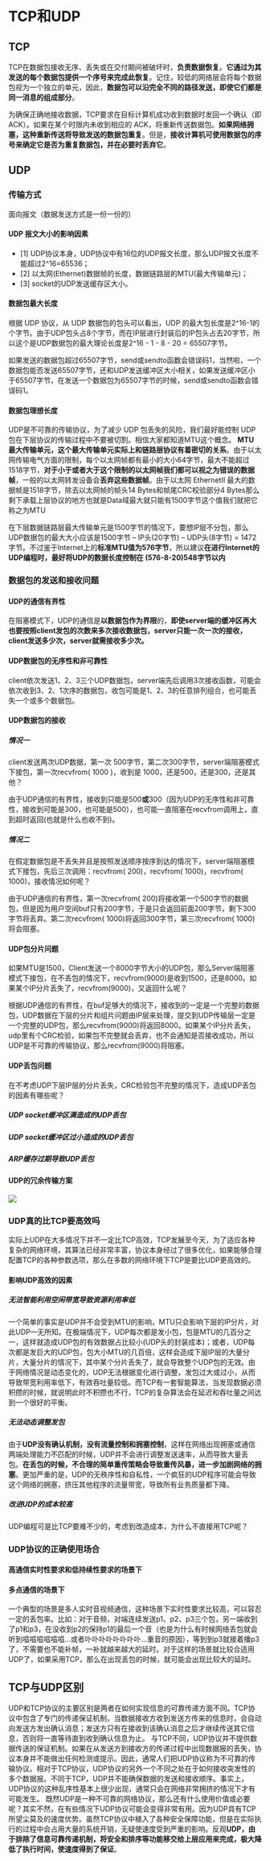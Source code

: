# TCP和UDP

## TCP

TCP在数据包接收无序、丢失或在交付期间被破坏时，**负责数据恢复**。**它通过为其发送的每个数据包提供一个序号来完成此恢复**。记住，较低的网络层会将每个数据包视为一个独立的单元，因此，**数据包可以沿完全不同的路径发送，即使它们都是同一消息的组成部分**。

为确保正确地接收数据，TCP要求在目标计算机成功收到数据时发回一个确认（即 ACK）。如果在某个时限内未收到相应的 ACK，将重新传送数据包。**如果网络拥塞，这种重新传送将导致发送的数据包重复**。但是，**接收计算机可使用数据包的序号来确定它是否为重复数据包，并在必要时丢弃它**。

## UDP

### 传输方式

面向报文（数据发送方式是一份一份的）

#### UDP 报文大小的影响因素

- [1] UDP协议本身，UDP协议中有16位的UDP报文长度，那么UDP报文长度不能超过2^16=65536；
- [2] 以太网(Ethernet)数据帧的长度，数据链路层的MTU(最大传输单元)；
- [3] socket的UDP发送缓存区大小。

#### 数据包最大长度

根据 UDP 协议，从 UDP 数据包的包头可以看出，UDP 的最大包长度是2^16-1的个字节。由于UDP包头占8个字节，而在IP层进行封装后的IP包头占去20字节，所以这个是UDP数据包的最大理论长度是2^16 - 1 - 8 - 20 = 65507字节。

如果发送的数据包超过65507字节，send或sendto函数会错误码1，当然啦，一个数据包能否发送65507字节，还和UDP发送缓冲区大小相关，如果发送缓冲区小于65507字节，在发送一个数据包为65507字节的时候，send或sendto函数会错误码1。

#### 数据包理想长度

UDP是不可靠的传输协议，为了减少 UDP 包丢失的风险，我们最好能控制 UDP 包在下层协议的传输过程中不要被切割。相信大家都知道MTU这个概念。 **MTU 最大传输单元，这个最大传输单元实际上和链路层协议有着密切的关系**。由于以太网传输电气方面的限制，每个以太网帧都有最小的大小64字节，最大不能超过1518字节，**对于小于或者大于这个限制的以太网帧我们都可以视之为错误的数据帧**，一般的以太网转发设备会**丢弃这些数据帧**。由于以太网 EthernetII 最大的数据帧是1518字节，除去以太网帧的帧头14 Bytes和帧尾CRC校验部分4 Bytes那么剩下承载上层协议的地方也就是Data域最大就只能有1500字节这个值我们就把它称之为MTU

在下层数据链路层最大传输单元是1500字节的情况下，要想IP层不分包，那么UDP数据包的最大大小应该是1500字节 – IP头(20字节) – UDP头(8字节) = 1472字节。不过鉴于Internet上的**标准MTU值为576字节**，所以建议**在进行Internet的UDP编程时，最好将UDP的数据长度控制在 (576-8-20)548字节以内**

### 数据包的发送和接收问题

#### UDP的通信有界性

在阻塞模式下，UDP的通信是**以数据包作为界限**的，**即使server端的缓冲区再大也要按照client发包的次数来多次接收数据包，server只能一次一次的接收，client发送多少次，server就需接收多少次。**

#### UDP数据包的无序性和非可靠性

client依次发送1、2、3三个UDP数据包，server端先后调用3次接收函数，可能会依次收到3、2、1次序的数据包，收包可能是1、2、3的任意排列组合，也可能丢失一个或多个数据包。

#### UDP数据包的接收

##### 情况一

client发送两次UDP数据，第一次 500字节，第二次300字节，server端阻塞模式下接包，第一次recvfrom( 1000 )，收到是 1000，还是500，还是300，还是其他？

由于UDP通信的有界性，接收到只能是500**或**300（因为UDP的无序性和非可靠性，接收到可能是300，也可能是500），也可能一直阻塞在recvfrom调用上，直到超时返回(也就是什么也收不到)。

##### 情况二

在假定数据包是不丢失并且是按照发送顺序按序到达的情况下，server端阻塞模式下接包，先后三次调用：recvfrom( 200)，recvfrom( 1000)，recvfrom( 1000)，接收情况如何呢？

由于UDP通信的有界性，第一次recvfrom( 200)将接收第一个500字节的数据包，但是因为用户空间buf只有200字节，于是只会返回前面200字节，剩下300字节将丢弃。第二次recvfrom( 1000)将返回300字节，第三次recvfrom( 1000)将会阻塞。

#### UDP包分片问题

如果MTU是1500，Client发送一个8000字节大小的UDP包，那么Server端阻塞模式下接包，在不丢包的情况下，recvfrom(9000)是收到1500，还是8000。如果某个IP分片丢失了，recvfrom(9000)，又返回什么呢？

根据UDP通信的有界性，在buf足够大的情况下，接收到的一定是一个完整的数据包，UDP数据在下层的分片和组片问题由IP层来处理，提交到UDP传输层一定是一个完整的UDP包，那么recvfrom(9000)将返回8000。如果某个IP分片丢失，udp里有个CRC检验，如果包不完整就会丢弃，也不会通知是否接收成功，所以UDP是不可靠的传输协议，那么recvfrom(9000)将阻塞。

#### UDP丢包问题

在不考虑UDP下层IP层的分片丢失，CRC检验包不完整的情况下，造成UDP丢包的因素有哪些呢？

##### UDP socket缓冲区满造成的UDP丢包

##### UDP socket缓冲区过小造成的UDP丢包

##### ARP缓存过期导致UDP丢包

#### UDP的冗余传输方案

![](http://oklbfi1yj.bkt.clouddn.com/TCP%E5%92%8CUDP/1.jpg)

### UDP真的比TCP要高效吗

实际上UDP在大多情况下并不一定比TCP高效，TCP发展至今天，为了适应各种复杂的网络环境，其算法已经非常丰富，协议本身经过了很多优化，如果能够合理配置TCP的各种参数选项，那么在多数的网络环境下TCP是要比UDP更高效的。

#### 影响UDP高效的因素

##### 无法智能利用空闲带宽导致资源利用率低

一个简单的事实是UDP并不会受到MTU的影响，MTU只会影响下层的IP分片，对此UDP一无所知。在极端情况下，UDP每次都是发小包，包是MTU的几百分之一，这样就造成UDP包的有效数据占比较小(UDP头的封装成本)；或者，UDP每次都是发巨大的UDP包，包大小MTU的几百倍，这样会造成下层IP层的大量分片，大量分片的情况下，其中某个分片丢失了，就会导致整个UDP包的无效。由于网络情况是动态变化的，UDP无法根据变化进行调整，发包过大或过小，从而导致带宽利用率低下，有效吞吐量较低。而TCP有一套智能算法，当发现数据必须积攒的时候，就说明此时不积攒也不行，TCP的复杂算法会在延迟和吞吐量之间达到一个很好的平衡。

##### 无法动态调整发包

由于**UDP没有确认机制，没有流量控制和拥塞控制**，这样在网络出现拥塞或通信两端处理能力不匹配的时候，UDP并不会进行调整发送速率，从而导致大量丢包。**在丢包的时候，不合理的简单重传策略会导致重传风暴，进一步加剧网络的拥塞**。更加严重的是，UDP的无秩序性和自私性，一个疯狂的UDP程序可能会导致这个网络的拥塞，挤压其他程序的流量带宽，导致所有业务质量都下降。

##### 改进UDP的成本较高

UDP编程可是比TCP要难不少的，考虑到改造成本，为什么不直接用TCP呢？

### UDP协议的正确使用场合

#### 高通信实时性要求和低持续性要求的场景下

#### 多点通信的场景下

一个典型的场景是多人实时音视频通信，这种场景下实时性要求比较高，可以容忍一定的丢包率。比如：对于音频，对端连续发送p1、p2、p3三个包，另一端收到了p1和p3，在没收到p2的保持p1的最后一个音（也是为什么有时候网络丢包就会听到嗞嗞嗞嗞嗞嗞…或者卟卟卟卟卟卟卟卟…重音的原因），等到到p3就接着播p3了，不需要也不能补帧，一补就越来越大的延时。对于这样的场景就比较合适用UDP了，如果采用TCP，那么在出现丢包的时候，就可能会出现比较大的延时。

## TCP与UDP区别

UDP和TCP协议的主要区别是两者在如何实现信息的可靠传递方面不同。TCP协议中包含了专门的传递保证机制，当数据接收方收到发送方传来的信息时，会自动向发送方发出确认消息；发送方只有在接收到该确认消息之后才继续传送其它信息，否则将一直等待直到收到确认信息为止。 与TCP不同，UDP协议并不提供数据传送的保证机制。如果在从发送方到接收方的传递过程中出现数据报的丢失，协议本身并不能做出任何检测或提示。因此，通常人们把UDP协议称为不可靠的传输协议。相对于TCP协议，UDP协议的另外一个不同之处在于如何接收突发性的多个数据报。不同于TCP，UDP并不能确保数据的发送和接收顺序。事实上，UDP协议的这种乱序性基本上很少出现，通常只会在网络非常拥挤的情况下才有可能发生。 
既然UDP是一种不可靠的网络协议，那么还有什么使用价值或必要呢？其实不然，在有些情况下UDP协议可能会变得非常有用。因为UDP具有TCP所望尘莫及的速度优势。虽然TCP协议中植入了各种安全保障功能，但是在实际执行的过程中会占用大量的系统开销，无疑使速度受到严重的影响。反观**UDP，由于排除了信息可靠传递机制，将安全和排序等功能移交给上层应用来完成，极大降低了执行时间，使速度得到了保证**。



















































